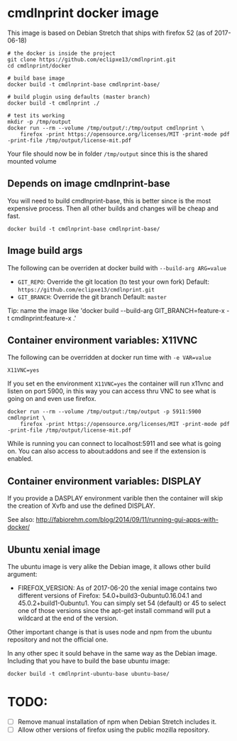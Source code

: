 # cmdlnprint docker image

This image is based on Debian Stretch that ships with firefox 52 (as of 2017-06-18)


```
# the docker is inside the project
git clone https://github.com/eclipxe13/cmdlnprint.git
cd cmdlnprint/docker

# build base image
docker build -t cmdlnprint-base cmdlnprint-base/

# build plugin using defaults (master branch)
docker build -t cmdlnprint ./

# test its working
mkdir -p /tmp/output
docker run --rm --volume /tmp/output/:/tmp/output cmdlnprint \
    firefox -print https://opensource.org/licenses/MIT -print-mode pdf -print-file /tmp/output/license-mit.pdf
```

Your file should now be in folder `/tmp/output` since this is the shared mounted volume

## Depends on image cmdlnprint-base

You will need to build cmdlnprint-base, this is better since is the most
expensive process. Then all other builds and changes will be cheap and fast.

```
docker build -t cmdlnprint-base cmdlnprint-base/
```

## Image build args

The following can be overriden at docker build with `--build-arg ARG=value`

- `GIT_REPO`: Override the git location (to test your own fork)
    Default: `https://github.com/eclipxe13/cmdlnprint.git`
- `GIT_BRANCH`: Override the git branch
    Default: `master`

Tip: name the image like 'docker build --build-arg GIT_BRANCH=feature-x -t cmdlnprint:feature-x .'

## Container environment variables: X11VNC

The following can be overridden at docker run time with `-e VAR=value`

```
X11VNC=yes
```

If you set en the environment `X11VNC=yes` the container will run x11vnc and
listen on port 5900, in this way you can access thru VNC to see what is going on
and even use firefox.

```
docker run --rm --volume /tmp/output:/tmp/output -p 5911:5900 cmdlnprint \
    firefox -print https://opensource.org/licenses/MIT -print-mode pdf -print-file /tmp/output/license-mit.pdf
```

While is running you can connect to localhost:5911 and see what is going on.
You can also access to about:addons and see if the extension is enabled.

## Container environment variables: DISPLAY

If you provide a DASPLAY environment varible then the container will skip the
creation of Xvfb and use the defined DISPLAY.

See also: http://fabiorehm.com/blog/2014/09/11/running-gui-apps-with-docker/

## Ubuntu xenial image

The ubuntu image is very alike the Debian image, it allows other build argument:

- FIREFOX_VERSION: As of 2017-06-20 the xenial image contains two different
  versions of Firefox: 54.0+build3-0ubuntu0.16.04.1 and 45.0.2+build1-0ubuntu1.
  You can simply set 54 (default) or 45 to select one of those versions since
  the apt-get install command will put a wildcard at the end of the version.

Other important change is that is uses node and npm from the ubuntu repository
and not the official one.

In any other spec it sould behave in the same way as the Debian image.
Including that you have to build the base ubuntu image:

```
docker build -t cmdlnprint-ubuntu-base ubuntu-base/
```

# TODO:

- [ ] Remove manual installation of npm when Debian Stretch includes it.
- [ ] Allow other versions of firefox using the public mozilla repository.
